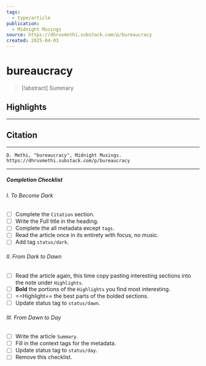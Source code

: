 ```yaml
---
tags:
  - type/article
publication:
  - Midnight Musings
source: https://dhruvmethi.substack.com/p/bureaucracy
created: 2025-04-03
---
```

# bureaucracy

> [!abstract] Summary
## Highlights
---
## Citation
---
```
D. Methi, "bureaucracy", Midnight Musings.
https://dhruvmethi.substack.com/p/bureaucracy
```
---
##### Completion Checklist
###### I. To Become Dark
- [ ] Complete the `Citation` section.
- [ ] Write the Full title in the heading.
- [ ] Complete the all metadata except `tags`.
- [ ] Read the article once in its entirety with focus, no music.
- [ ] Add tag `status/dark`.
###### II. From Dark to Dawn
- [ ] Read the article again, this time copy pasting interesting sections into the note under `Highlights`.
- [ ] **Bold** the portions of the `Highlights` you find most interesting.
- [ ] ==Highlight== the best parts of the bolded sections.
- [ ] Update status tag to `status/dawn`.
###### III. From Dawn to Day
- [ ] Write the article `Summary`.
- [ ] Fill in the context tags for the metadata.
- [ ] Update status tag to `status/day`.
- [ ] Remove this checklist.
